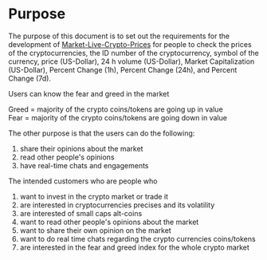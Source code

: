 # Purpose

The purpose of this document is to set out the requirements for the development of [Market-Live-Crypto-Prices](https://github.com/EskandarAtrakchi/Market-Live-Prices-Team-Project) for people to check the prices of the cryptocurrencies, the ID number of the cryptocurrency, symbol of the currency, price (US-Dollar), 24 h volume (US-Dollar), Market Capitalization (US-Dollar), Percent Change (1h), Percent Change (24h), and Percent Change (7d).

Users can know the fear and greed in the market&#x20;

Greed = majority of the crypto coins/tokens are going up in value\
Fear = majority of the crypto coins/tokens are going down in value&#x20;

The other purpose is that the users can do the following:

1. share their opinions about the market
2. read other people's opinions&#x20;
3. have real-time chats and engagements&#x20;

The intended customers who are people who

1. &#x20;want to invest in the crypto market or trade it&#x20;
2. are interested in cryptocurrencies precises and its volatility&#x20;
3. are interested of small caps alt-coins&#x20;
4. want to read other people's opinions about the market&#x20;
5. want to share their own opinion on the market&#x20;
6. want to do real time chats regarding the crypto currencies coins/tokens&#x20;
7. are interested in the fear and greed index for the whole crypto market&#x20;

